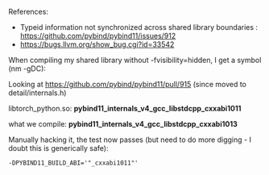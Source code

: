 

References:

* Typeid information not synchronized across shared library boundaries
: https://github.com/pybind/pybind11/issues/912
* https://bugs.llvm.org/show_bug.cgi?id=33542

When compiling my shared library without -fvisibility=hidden, I get a symbol (nm -gDC):

Looking at https://github.com/pybind/pybind11/pull/915 (since moved to detail/internals.h)


libtorch_python.so:
  __pybind11_internals_v4_gcc_libstdcpp_cxxabi1011__

what we compile:
  __pybind11_internals_v4_gcc_libstdcpp_cxxabi1013__


Manually hacking it, the test now passes (but need to do more digging - I doubt this is generically safe):

`-DPYBIND11_BUILD_ABI='"_cxxabi1011"'`

